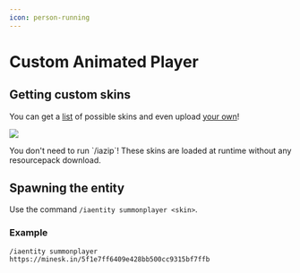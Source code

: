 ```yaml
---
icon: person-running
---
```


# Custom Animated Player

## Getting custom skins

You can get a [list](https://mineskin.org/gallery) of possible skins and even upload [your own](https://mineskin.org/)!

![](<../../../.gitbook/assets/image (54).png>)


<Note>
You don't need to run `/iazip`! These skins are loaded at runtime without any resourcepack download.
</Note>


## Spawning the entity

Use the command `/iaentity summonplayer <skin>`.

### Example

`/iaentity summonplayer https://minesk.in/5f1e7ff6409e428bb500cc9315bf7ffb`
